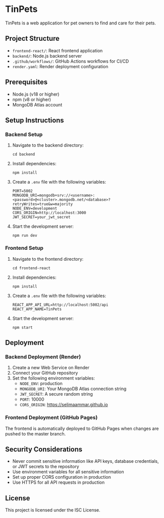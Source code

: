 # TinPets

TinPets is a web application for pet owners to find and care for their pets.

## Project Structure

- `frontend-react/`: React frontend application
- `backend/`: Node.js backend server
- `.github/workflows/`: GitHub Actions workflows for CI/CD
- `render.yaml`: Render deployment configuration

## Prerequisites

- Node.js (v18 or higher)
- npm (v8 or higher)
- MongoDB Atlas account

## Setup Instructions

### Backend Setup

1. Navigate to the backend directory:

   ```
   cd backend
   ```

2. Install dependencies:

   ```
   npm install
   ```

3. Create a `.env` file with the following variables:

   ```
   PORT=5002
   MONGODB_URI=mongodb+srv://<username>:<password>@<cluster>.mongodb.net/<database>?retryWrites=true&w=majority
   NODE_ENV=development
   CORS_ORIGIN=http://localhost:3000
   JWT_SECRET=your_jwt_secret
   ```

4. Start the development server:
   ```
   npm run dev
   ```

### Frontend Setup

1. Navigate to the frontend directory:

   ```
   cd frontend-react
   ```

2. Install dependencies:

   ```
   npm install
   ```

3. Create a `.env` file with the following variables:

   ```
   REACT_APP_API_URL=http://localhost:5002/api
   REACT_APP_NAME=TinPets
   ```

4. Start the development server:
   ```
   npm start
   ```

## Deployment

### Backend Deployment (Render)

1. Create a new Web Service on Render
2. Connect your GitHub repository
3. Set the following environment variables:
   - `NODE_ENV`: production
   - `MONGODB_URI`: Your MongoDB Atlas connection string
   - `JWT_SECRET`: A secure random string
   - `PORT`: 10000
   - `CORS_ORIGIN`: https://selimaammar.github.io

### Frontend Deployment (GitHub Pages)

The frontend is automatically deployed to GitHub Pages when changes are pushed to the master branch.

## Security Considerations

- Never commit sensitive information like API keys, database credentials, or JWT secrets to the repository
- Use environment variables for all sensitive information
- Set up proper CORS configuration in production
- Use HTTPS for all API requests in production

## License

This project is licensed under the ISC License.
